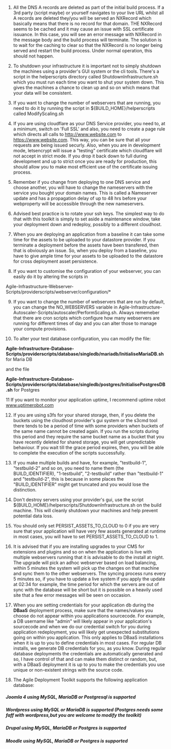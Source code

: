 1. All the DNS A records are deleted as part of the initial build process. If a 3rd party (script maybe) or yourself navigates to your live URL whilst all A records are deleted they/you will be served an NXRecord which basically means that there is no record for that domain.
THE NXRecord seems to be cached and it may cause an issue with SSL certificate issuance. In this case, you will see an error message with NXRecord in the message body and the build process will terminate. The solution is to wait for the caching to clear so that the NXRecord is no longer being served and restart the build process. Under normal operation, this should not happen.  

2. To shutdown your infrastructure it is important not to simply shutdown the machines using a provider's GUI system or the cli tools. There's a script in the helperscripts directory called ShutdownInfrastructure.sh which you must run each time you want to shut your system down. This gives the machines a chance to clean up and so on which means that your data will be consistent.

3. If you want to change the number of webservers that are running, you need to do it by running the script in ${BUILD_HOME}/helperscripts called ModifyScaling.sh

4. If you are using cloudflare as your DNS Service provider, you need to, at a minimum, switch on 'Full SSL' and also, you need to create a page rule which directs all calls to http://www.website.com to https://www.website.com. This way, you can be sure that all your requests are being issued securly. Also, when you are in development mode, letsencrypt will issue a "testing" certificate which cloudflare will not accept in strict mode. If you drop it back down to full during development and up to strict once you are ready for production, this should allow you to make most efficient use of the certificate issuing process. 

5. Remember if you change from deploying to one DNS service and choose another, you will have to change the nameservers with the service you bought your domain names. This is called a Nameserver update and has a propagation delay of up to 48 hrs before your webproperty will be accessible through the new nameservers. 

6. Advised best practice is to rotate your ssh keys. The simplest way to do that with this toolkit is simply to set aside a maintenance window, take your deployment down and redeploy, possibly to a different cloudhost. 

7. When you are deploying an application from a baseline it can take some time for the assets to be uploaded to your datastore provider. If you terminate a deployment before the assets have been transfered, then that is obviously an issue. So, when you deploy from a baseline, you have to give ample time for your assets to be uploaded to the datastore for cross deployment asset persistence. 

8. If you want to customise the configuration of your webserver, you can easily do it by altering the scripts in

Agile-Infrastructure-Webserver-Scripts/providerscripts/webserver/configuration/*

9. If you want to change the number of webservers that are run by default, you can change the NO_WEBSERVERS variable in
Agile-Infrastructure-Autoscaler-Scripts/autoscaler/PerformScaling.sh. Always rememeber that there are cron scripts which 
configure how many webservers are running for different times of day and you can alter those to manage your compute provisions. 

10. To alter your test database configuration, you can modify the file:

**Agile-Infrastructure-Database-Scripts/providerscripts/database/singledb/mariadb/InitialiseMariaDB.sh** for Maria DB
 
 and the file
 
**Agile-Infrastructure-Database-Scripts/providerscripts/database/singledb/postgres/InitialisePostgresDB.sh** for Postgres
 
11 If you want to monitor your application uptime, I recommend uptime robot www.uptimerobot.com

12. If you are using s3fs for your shared storage, then, if you delete the buckets using the cloudhost provider's gui system or the s3cmd tool there tends to be a period of time with some providers when buckets of the same name cannot be created again. If you run the scripts during this period and they require the same bucket name as a bucket that you have recently deleted for shared storage, you will get unpredictable behaviour. If you wait till the grace period expires, then, you will be able to complete the execution of the scripts successfully.  

13. If you make multiple builds and have, for example, "testbuild-1", "testbuild-2" and so on, you need to name them (the BUILD_IDENTIFIER), "1-testbuild", "2-testbuild" rather than "testbuild-1" and "testbuild-2", this is because in some places the "BUILD_IDENTIFIER" might get truncated and you would lose the distinction. 

14. Don't destroy servers using your provider's gui, use the script ${BUILD_HOME}/helperscripts/ShutdownInfrastructure.sh on the build machine. This will cleanly shutdown your machines and help prevent potential data loss. 

15. You should only set PERSIST_ASSETS_TO_CLOUD to 0 if you are very sure that your application will have very few assets generated at runtime in most cases, you will have to set PERSIST_ASSETS_TO_CLOUD to 1. 

16. It is advised that if you are installing upgrades to your CMS for extensions and plugins and so on when the application is live with multiple webservers running that it is advisable to do the install at night. The upgrade will pick an adhoc webserver based on load balancing, within 5 minutes the system will pick up the changes on that machine and sync them to the other webservers. The syncing process runs every 5 minutes so, if you have to update a live system if you apply the update at 02:34 for example, the time period for which the servers are out of sync with the database will be short but it is possible on a heavily used site that a few error messages will be seen on occasion.

17. When you are setting credentials for your application db during the **DBaaS** deployment process, make sure that the names/values you choose do not appear within you applications sourcecode. For example, a DB username like "admin" will likely appear in your application's sourcecode and when we do our credential switch for you during application redeployment, you will likely get unexpected substitutions going on within you application. This only applies to DBaaS installations when it is up to you to define credentials in most cases. For regular DB installs, we generate DB credentials for you, as you know. During regular database deployments the credentials are automatically generated and so, I have control of that and can make them distinct or random, but, with a DBaaS deployment it is up to you to make the credentials you use unique or non-existent strings with the source code. 

18. The Agile Deployment Toolkit supports the following application database:

##### Joomla 4 using MySQL, MariaDB or Postgresql is supported  
##### Wordpress using MySQL or MariaDB is supported (Postgres needs some faff with wordpress,but you are welcome to modify the toolkit)   
##### Drupal using MySQL, MariaDB or Postgres is supported  
##### Moodle using MySQL, MariaDB or Postgres is supported

